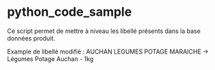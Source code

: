 # python_code_sample

Ce script permet de mettre à niveau les libellé présents dans la base données produit.

Example de libellé modifié :
AUCHAN LEGUMES POTAGE MARAICHE -> Légumes Potage Auchan - 1kg

